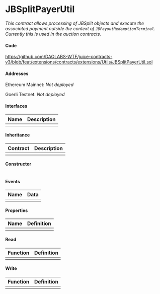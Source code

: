 # JBSplitPayerUtil

*This contract allows processing of JBSplit objects and execute the associated payment outside the context of `JBPayoutRedemptionTerminal`. Currently this is used in the auction contracts.*

#### Code

https://github.com/DAOLABS-WTF/juice-contracts-v3/blob/feat/extensions/contracts/extensions/Utils/JBSplitPayerUtil.sol

#### Addresses

Ethereum Mainnet: *Not deployed*

Goerli Testnet: *Not deployed*

#### Interfaces

|Name|Description|
|-|-|
|||

#### Inheritance

|Contract|Description|
|-|-|
|||

#### Constructor

```
```

#### Events

|Name|Data|
|-|-|
|||

#### Properties

|Name|Definition|
|-|-|
|||

#### Read

|Function|Definition|
|-|-|
|||

#### Write

|Function|Definition|
|-|-|
|||


